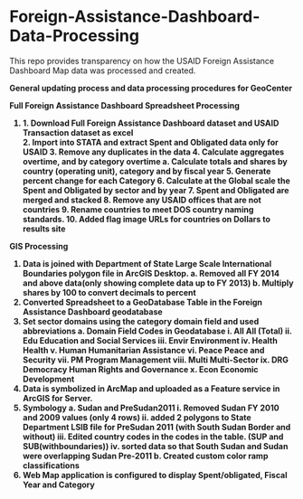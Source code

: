 # Foreign-Assistance-Dashboard-Data-Processing
This repo provides transparency on how the USAID Foreign Assistance Dashboard Map data was processed and created.

<b>General updating process and data processing procedures for GeoCenter</b>

<b>Full Foreign Assistance Dashboard Spreadsheet Processing<b>
<ol>
<li>1.	Download Full Foreign Assistance Dashboard dataset and USAID Transaction dataset as excel</li>
2.	Import into STATA and extract Spent and Obligated data only for USAID
3.	Remove any duplicates in the data
4.	Calculate aggregates overtime, and by category overtime
a.	Calculate totals and shares by country (operating unit), category and by fiscal year
5.	Generate percent change for each Category
6.	Calculate at the Global scale the Spent and Obligated by sector and by year
7.	Spent and Obligated are merged and stacked
8.	Remove any USAID offices that are not countries
9.	Rename countries to meet DOS country naming standards.
10.	Added flag image URLs for countries on Dollars to results site
</ol>

GIS Processing
1.	Data is joined with Department of State Large Scale International Boundaries polygon file in ArcGIS Desktop. 
a.	Removed all FY 2014 and above data(only showing complete data up to FY 2013)
b.	Multiply shares by 100 to convert decimals to percent
2.	Converted Spreadsheet to a GeoDatabase Table in the Foreign Assistance Dashboard geodatabase 
3.	Set sector domains using the category domain field and used abbreviations
a.	Domain Field Codes in Geodatabase
i.	All	All (Total)
ii.	Edu	Education and Social Services
iii.	Envir	Environment
iv.	Health	Health
v.	Human	Humanitarian Assistance
vi.	Peace	Peace and Security
vii.	PM	Program Management
viii.	Multi	Multi-Sector
ix.	DRG	Democracy Human Rights and Governance
x.	Econ	Economic Development
4.	Data is symbolized in ArcMap and uploaded as a Feature service in ArcGIS for Server. 
5.	Symbology
a.	Sudan and PreSudan2011
i.	Removed Sudan FY 2010 and 2009 values (only 4 rows)
ii.	added 2 polygons to State Department LSIB file  for PreSudan 2011 (with South Sudan Border and without)
iii.	Edited country codes in the codes in the table. (SUP and SUB(withboundaries)) 
iv.	sorted data so that South Sudan and Sudan were overlapping Sudan Pre-2011
b.	Created custom color ramp classifications
6.	Web Map application is configured to display Spent/obligated, Fiscal Year and Category

